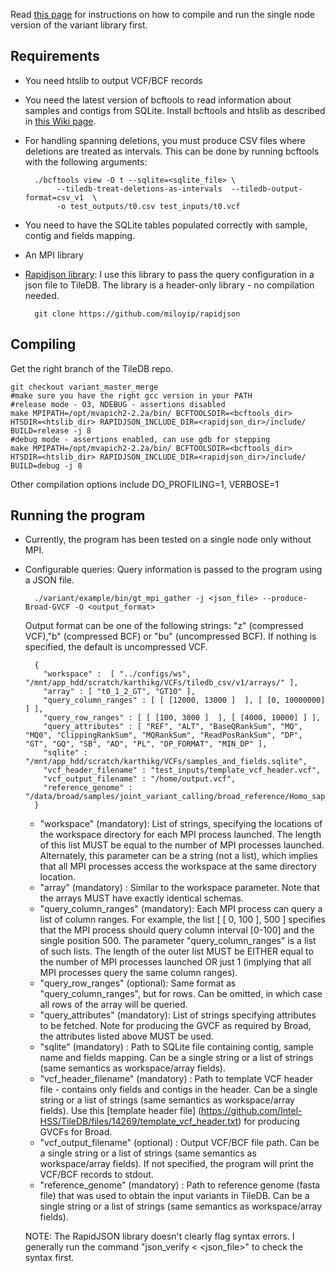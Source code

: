 Read [this page](https://github.com/Intel-HSS/TileDB/wiki/Using-the-variant-specific-customizations) for instructions on how to compile and run the single node version of the variant library first.

## Requirements
* You need htslib to output VCF/BCF records
* You need the latest version of bcftools to read information about samples and contigs from SQLite. Install bcftools and htslib as described in [this Wiki page](https://github.com/kgururaj/bcftools/wiki/Using-bcftools-for-TileDB).
* For handling spanning deletions, you must produce CSV files where deletions are treated as intervals. This can be done by running bcftools with the following arguments:
       
        ./bcftools view -O t --sqlite=<sqlite_file> \
             --tiledb-treat-deletions-as-intervals  --tiledb-output-format=csv_v1  \
             -o test_outputs/t0.csv test_inputs/t0.vcf
      
* You need to have the SQLite tables populated correctly with sample, contig and fields mapping.
* An MPI library
* [Rapidjson library](https://github.com/miloyip/rapidjson): I use this library to pass the query configuration in a json file to TileDB. The library is a header-only library - no compilation needed.

        git clone https://github.com/miloyip/rapidjson

## Compiling

Get the right branch of the TileDB repo.

    git checkout variant_master_merge
    #make sure you have the right gcc version in your PATH
    #release mode - O3, NDEBUG - assertions disabled
    make MPIPATH=/opt/mvapich2-2.2a/bin/ BCFTOOLSDIR=<bcftools_dir> HTSDIR=<htslib_dir> RAPIDJSON_INCLUDE_DIR=<rapidjson_dir>/include/ BUILD=release -j 8
    #debug mode - assertions enabled, can use gdb for stepping
    make MPIPATH=/opt/mvapich2-2.2a/bin/ BCFTOOLSDIR=<bcftools_dir> HTSDIR=<htslib_dir> RAPIDJSON_INCLUDE_DIR=<rapidjson_dir>/include/ BUILD=debug -j 8
    
Other compilation options include DO_PROFILING=1, VERBOSE=1

## Running the program
* Currently, the program has been tested on a single node only without MPI.
* Configurable queries: Query information is passed to the program using a JSON file. 
         
        ./variant/example/bin/gt_mpi_gather -j <json_file> --produce-Broad-GVCF -O <output_format>

  Output format can be one of the following strings: "z" (compressed VCF),"b" (compressed BCF) or "bu" (uncompressed BCF). If nothing is specified, the default is uncompressed VCF.

        {
          "workspace" :  [ "../configs/ws", "/mnt/app_hdd/scratch/karthikg/VCFs/tiledb_csv/v1/arrays/" ],
          "array" : [ "t0_1_2_GT", "GT10" ],
          "query_column_ranges" : [ [ [12000, 13000 ]  ], [ [0, 10000000] ] ],
          "query_row_ranges" : [ [ [100, 3000 ]  ], [ [4000, 10000] ] ],
          "query_attributes" : [ "REF", "ALT", "BaseQRankSum", "MQ", "MQ0", "ClippingRankSum", "MQRankSum", "ReadPosRankSum", "DP", "GT", "GQ", "SB", "AD", "PL", "DP_FORMAT", "MIN_DP" ],
          "sqlite" : "/mnt/app_hdd/scratch/karthikg/VCFs/samples_and_fields.sqlite",
          "vcf_header_filename" : "test_inputs/template_vcf_header.vcf",
          "vcf_output_filename" : "/home/output.vcf",
          "reference_genome" : "/data/broad/samples/joint_variant_calling/broad_reference/Homo_sapiens_assembly19.fasta"
        }

  * "workspace" (mandatory): List of strings, specifying the locations of the workspace directory for each MPI process launched. The length of this list MUST be equal to the number of MPI processes launched. Alternately, this parameter can be a string (not a list), which implies that all MPI processes access the workspace at the same directory location.
  * "array" (mandatory) : Similar to the workspace parameter. Note that the arrays MUST have exactly identical schemas.
  * "query_column_ranges" (mandatory): Each MPI process can query a list of column ranges. For example, the list \[ \[ 0, 100 \], 500 \] specifies that the MPI process should query column interval \[0-100\] and the single position 500. The parameter "query_column_ranges" is a list of such lists. The length of the outer list MUST be EITHER equal to the number of MPI processes launched OR just 1 (implying that all MPI processes query the same column ranges).
  * "query_row_ranges" (optional): Same format as "query_column_ranges", but for rows. Can be omitted, in which case all rows of the array will be queried.
  * "query_attributes" (mandatory): List of strings specifying attributes to be fetched. Note for producing the GVCF as required by Broad, the attributes listed above MUST be used.
  * "sqlite" (mandatory) : Path to SQLite file containing contig, sample name and fields mapping. Can be a single string or a list of strings (same semantics as workspace/array fields).
  * "vcf_header_filename" (mandatory) : Path to template VCF header file - contains only fields and contigs in the header. Can be a single string or a list of strings (same semantics as workspace/array fields). Use this [template header file] (https://github.com/Intel-HSS/TileDB/files/14269/template_vcf_header.txt) for producing GVCFs for Broad.
  * "vcf_output_filename" (optional) : Output VCF/BCF file path. Can be a single string or a list of strings (same semantics as workspace/array fields). If not specified, the program will print the VCF/BCF records to stdout.
  * "reference_genome" (mandatory) : Path to reference genome (fasta file) that was used to obtain the input variants in TileDB. Can be a single string or a list of strings (same semantics as workspace/array fields).

  NOTE: The RapidJSON library doesn't clearly flag syntax errors. I generally run the command "json_verify \< \<json_file\>" to check the syntax first.

